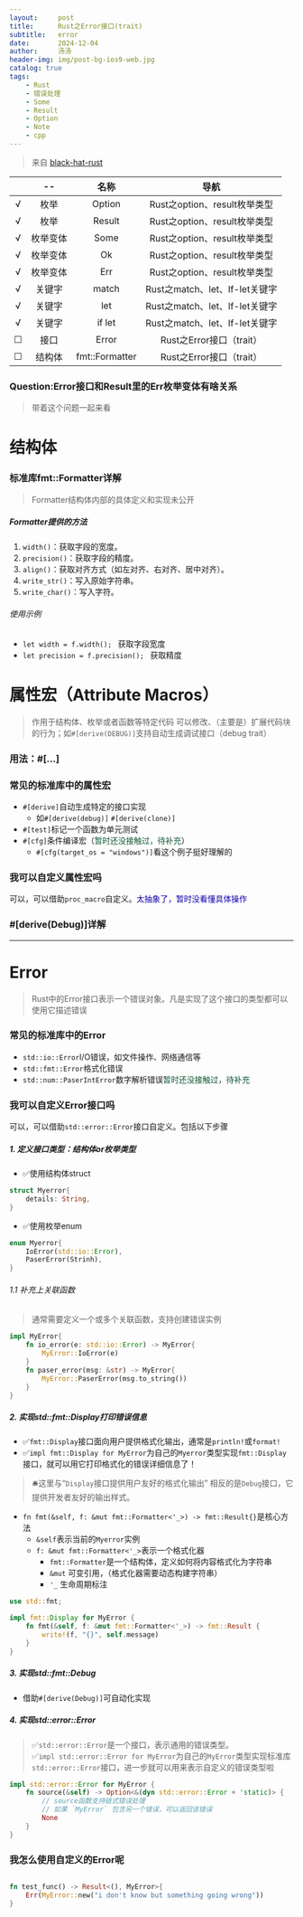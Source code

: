 ```yaml
---
layout:     post
title:      Rust之Error接口(trait)
subtitle:   error
date:       2024-12-04
author:     汤汤
header-img: img/post-bg-ios9-web.jpg
catalog: true
tags:
    - Rust
    - 错误处理
    - Some
    - Result
    - Option
    - Note
    - cpp
---
```

> 来自 [black-hat-rust](https://github.com/skerkour/black-hat-rust) 

|   |--  |名称|导航|
|:-:|:-----:|:--------------:|:---:|
|√  |枚举    |Option|Rust之option、result枚举类型|
|√  |枚举    |Result|Rust之option、result枚举类型|
|√  |枚举变体|Some  |Rust之option、result枚举类型|
|√  |枚举变体|Ok    |Rust之option、result枚举类型|
|√  |枚举变体|Err   |Rust之option、result枚举类型|
|√  |关键字  |match |Rust之match、let、lf-let关键字|
|√  |关键字  |let   |Rust之match、let、lf-let关键字|
|√  |关键字  |if let|Rust之match、let、lf-let关键字|
|☐ |接口    |Error |Rust之Error接口（trait）|
|☐ |结构体  |fmt::Formatter|Rust之Error接口（trait）|

### Question:Error接口和Result里的Err枚举变体有啥关系
> 带着这个问题一起来看  

# 结构体
### 标准库fmt::Formatter详解
> Formatter结构体内部的具体定义和实现未公开  
##### Formatter提供的方法
1. `width()`：获取字段的宽度。
2. `precision()`：获取字段的精度。
3. `align()`：获取对齐方式（如左对齐、右对齐、居中对齐）。
4. `write_str()`：写入原始字符串。
5. `write_char()`：写入字符。
###### 使用示例
+ `let width = f.width(); ` 获取字段宽度
+ `let precision = f.precision(); ` 获取精度

# 属性宏（Attribute Macros）
> 作用于结构体、枚举或者函数等特定代码
> 可以修改、（主要是）扩展代码块的行为；如`#[derive(DEBUG)]`支持自动生成调试接口（debug trait）
### 用法：#[...]
### 常见的标准库中的属性宏
+ `#[derive]`自动生成特定的接口实现
    + 如`#[derive(debug)]` `#[derive(clone)]`
+ ️`#[test]`标记一个函数为单元测试
+ `#[cfg]`条件编译宏（<font color="#0F5733">暂时还没接触过，待补充</font>）
    + `#[cfg(target_os = "windows")]`看这个例子挺好理解的

### 我可以自定义属性宏吗
可以，可以借助`proc_macro`自定义。<font color="#0F00aa">太抽象了，暂时没看懂具体操作</font>

### #[derive(Debug)]详解



---
# 

# Error
> Rust中的Error接口表示一个错误对象。凡是实现了这个接口的类型都可以使用它描述错误

### 常见的标准库中的Error
+ `std::io::Error`I/O错误，如文件操作、网络通信等
+ `std::fmt::Error`格式化错误
+ `std::num::PaserIntError`数字解析错误<font color="#0F5733">暂时还没接触过，待补充</font>

### 我可以自定义Error接口吗
可以，可以借助`std::error::Error`接口自定义。包括以下步骤

##### 1. 定义接口类型：结构体or枚举类型
+ ✅使用结构体struct

```rust
struct Myerror{
    details: String,
}
```
+ ✅使用枚举enum

```rust
enum Myerror{
    IoError(std::io::Error),
    PaserError(Strinh),
}
```
###### 1.1 补充上关联函数
> 通常需要定义一个或多个关联函数，支持创建错误实例

```rust
impl MyError{
    fn io_error(e: std::io::Error) -> MyError{
        MyError::IoError(e)
    }
    fn paser_error(msg: &str) -> MyError{
        MyError::PaserError(msg.to_string())
    }
}
```

##### 2. 实现std::fmt::Display打印错误信息
+ ✅`fmt::Display`接口面向用户提供格式化输出，通常是`println!`或`format!`
+ ✅`impl fmt::Display for MyError`为自己的`Myerror`类型实现`fmt::Display`接口，就可以用它打印格式化的错误详细信息了！  

> 🛎️这里与“`Display`接口提供用户友好的格式化输出” 相反的是`Debug`接口，它提供开发者友好的输出样式。

+ `fn fmt(&self, f: &mut fmt::Formatter<'_>) -> fmt::Result{}`是核心方法
    + `&self`表示当前的`Myerror`实例
    + `f: &mut fmt::Formatter<'_>`表示一个格式化器
        + `fmt::Formatter`是一个结构体，定义如何将内容格式化为字符串
        + `&mut` 可变引用，（格式化器需要动态构建字符串）
        + `'_` 生命周期标注

```rust
use std::fmt;

impl fmt::Display for MyError {
    fn fmt(&self, f: &mut fmt::Formatter<'_>) -> fmt::Result {
        write!(f, "{}", self.message)
    }
}

```
##### 3. 实现std::fmt::Debug
+ 借助`#[derive(Debug)]`可自动化实现

##### 4. 实现std::error::Error
> ✅`std::error::Error`是一个接口，表示通用的错误类型。  
> ✅`impl std::error::Error for MyError`为自己的`MyError`类型实现标准库`std::error::Error`接口，进一步就可以用来表示自定义的错误类型啦

```rust
impl std::error::Error for MyError {
    fn source(&self) -> Option<&(dyn std::error::Error + 'static)> {
        // source函数支持链式错误处理
        // 如果 `MyError` 包含另一个错误，可以返回该错误
        None
    }
}
```

### 我怎么使用自定义的Error呢
```rust

fn test_func() -> Result<(), MyError>{
    Err(MyError::new("i don't know but something going wrong"))
}
```